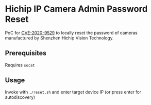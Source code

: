 # Hichip IP Camera Admin Password Reset

PoC for [CVE-2020-9529](https://cve.mitre.org/cgi-bin/cvename.cgi?name=CVE-2020-9529) to locally reset the password of cameras manufactured by Shenzhen Hichip Vision Technology. 

## Prerequisites

Requires `socat`

## Usage

Invoke with `./reset.sh` and enter target device IP (or press enter for autodiscovery)